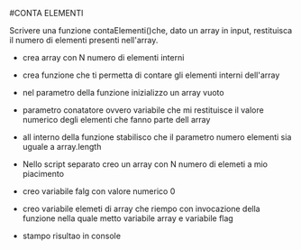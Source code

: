 #CONTA ELEMENTI

Scrivere una funzione contaElementi()che, dato un array in input, restituisca il numero di elementi presenti nell'array.


- crea array con N numero di elementi interni

- crea funzione che ti permetta di contare gli elementi interni dell'array

- nel parametro della funzione inizializzo un array vuoto
- parametro conatatore ovvero variabile che mi restituisce il valore numerico degli elementi che fanno parte dell array

- all interno della funzione stabilisco che il parametro numero elementi sia uguale a array.length

- Nello script separato creo un array con N numero di elemeti a mio piacimento

- creo variabile falg con valore numerico 0

- creo variabile elemeti di array che riempo con invocazione della funzione nella quale metto variabile array e variabile flag

- stampo risultao in console


